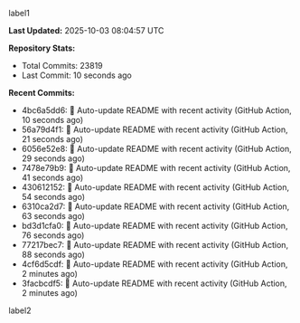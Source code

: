 
label1 
<!-- ACTIVITY_START -->
**Last Updated:** 2025-10-03 08:04:57 UTC

**Repository Stats:**
- Total Commits: 23819
- Last Commit: 10 seconds ago

**Recent Commits:**
- 4bc6a5dd6: 🤖 Auto-update README with recent activity (GitHub Action, 10 seconds ago)
- 56a79d4f1: 🤖 Auto-update README with recent activity (GitHub Action, 21 seconds ago)
- 6056e52e8: 🤖 Auto-update README with recent activity (GitHub Action, 29 seconds ago)
- 7478e79b9: 🤖 Auto-update README with recent activity (GitHub Action, 41 seconds ago)
- 430612152: 🤖 Auto-update README with recent activity (GitHub Action, 54 seconds ago)
- 6310ca2d7: 🤖 Auto-update README with recent activity (GitHub Action, 63 seconds ago)
- bd3d1cfa0: 🤖 Auto-update README with recent activity (GitHub Action, 76 seconds ago)
- 77217bec7: 🤖 Auto-update README with recent activity (GitHub Action, 88 seconds ago)
- 4cf6d5cdf: 🤖 Auto-update README with recent activity (GitHub Action, 2 minutes ago)
- 3facbcdf5: 🤖 Auto-update README with recent activity (GitHub Action, 2 minutes ago)
<!-- ACTIVITY_END -->

label2
